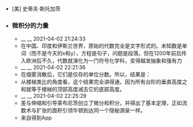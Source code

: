 - [美] 史蒂夫·斯托加茨
- ### 微积分的力量
    - __ __ 2021-04-02 21:24:33
    - 在中国、印度和伊斯兰世界，原始的代数完全是文字形式的。未知数是单词（而不是今天的x和y），方程是句子，问题是段落。但在1200年前后传入欧洲后不久，代数就演化为一门符号化学科，变得越发抽象和强有力
    - __ __ 2021-04-02 22:21:36
    - 在烟雾消散后，它们是仅存的单位分数。所以，结果是：
    - 从楼梯类比的角度看，这个结果完全讲得通，因为所有台阶的垂直高度之和就等于楼梯的顶部高度减去它的底部高度。
    - __ __ 2021-04-02 22:25:29
    - 差与伸缩和引导莱布尼茨创立了微分和积分，并得出了基本定理，正如流数术与扩张的面积引领牛顿到达同一个隐秘源泉一样。
    - 来自得到App
